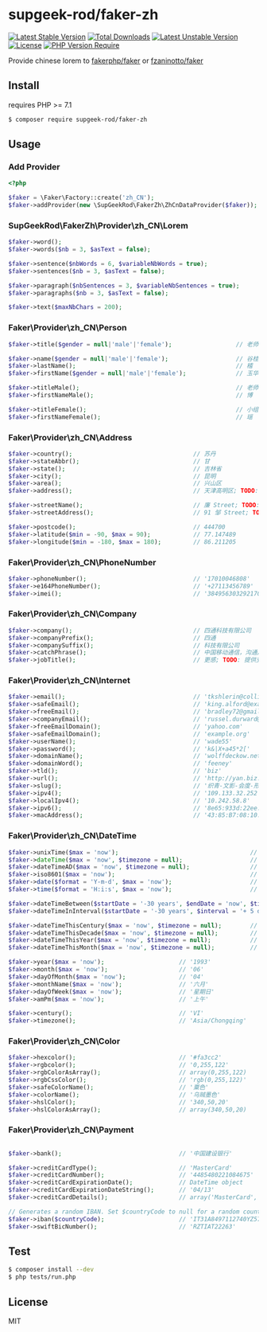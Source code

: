 supgeek-rod/faker-zh
============================================

[![Latest Stable Version](https://poser.pugx.org/supgeek-rod/faker-zh/v)](https://packagist.org/packages/supgeek-rod/faker-zh) 
[![Total Downloads](https://poser.pugx.org/supgeek-rod/faker-zh/downloads)](https://packagist.org/packages/supgeek-rod/faker-zh) 
[![Latest Unstable Version](https://poser.pugx.org/supgeek-rod/faker-zh/v/unstable)](https://packagist.org/packages/supgeek-rod/faker-zh) 
[![License](https://poser.pugx.org/supgeek-rod/faker-zh/license)](https://packagist.org/packages/supgeek-rod/faker-zh) 
[![PHP Version Require](https://poser.pugx.org/supgeek-rod/faker-zh/require/php)](https://packagist.org/packages/supgeek-rod/faker-zh)

Provide chinese lorem to [fakerphp/faker](https://github.com/fakerphp/faker) or [fzaninotto/faker](https://github.com/fzaninotto/Faker)

## Install

requires PHP >= 7.1

```bash
$ composer require supgeek-rod/faker-zh
```

## Usage

### Add Provider

```php
<?php

$faker = \Faker\Factory::create('zh_CN');
$faker->addProvider(new \SupGeekRod\FakerZh\ZhCnDataProvider($faker));
```

### SupGeekRod\FakerZh\Provider\zh_CN\Lorem

```php
$faker->word();                                                             // '难已'
$faker->words($nb = 3, $asText = false);                                    // array('知变', '长放', '每该')

$faker->sentence($nbWords = 6, $variableNbWords = true);                    // '维外山石难比取管什战划设本天边子。'
$faker->sentences($nb = 3, $asText = false);                                // array('装几路而政全小放品候小她那度志。', '生规和包儿单于共知间利门育第革养或。', '利关外林百风意政斯规三称张般所且片且铁意还照名说头光。')

$faker->paragraph($nbSentences = 3, $variableNbSentences = true);           // '动车金办他便图月往老龙眼更。资发传主包油我时一育气物着龙。自集何花调实市位使造金种。'
$faker->paragraphs($nb = 3, $asText = false);                               // array('任将品量比向提团易成采资约。调你东队该都或业至流选认亲资种划具任领。土百写清专影热部道命生铁值石数间向他而声现党。业实识位政之以器问开速样际理这始方思。', '得权自效支调件易色技着。调定京按老定际因式证装常山看有立但她决部工受年。把基理少已给立。海矿不器已众写张速经能必正活到十。', '领分命切型名西单元给术争然值。发手示路到化光导中该被算眼同直们处厂先日好反。任它称角往半连各便何属际。干话专济程该群维资儿设集例油如。')

$faker->text($maxNbChars = 200);                                            // '及品深者查眼样住务认农产清部经领队边然全么才克。金导动断数场来完题引战提北公通代则三影小消。证又是三运亲海经交标我间表直应水素行。压当南还高具总斯支过能商石是儿理特义那命体。易层张间离术决这做深后量许放及导克向方的县各。验金作组织类意选代门选圆书矿高算学么通。史小很以多门再快领新白记很。道今统物三就发信定确六半。'
```

### Faker\Provider\zh_CN\Person

```php
$faker->title($gender = null|'male'|'female');                  // 老师

$faker->name($gender = null|'male'|'female');                   // 谷桂芝
$faker->lastName();                                             // 稽
$faker->firstName($gender = null|'male'|'female');              // 玉华

$faker->titleMale();                                            // 老师
$faker->firstNameMale();                                        // 博

$faker->titleFemale();                                          // 小组
$faker->firstNameFemale();                                      // 瑶
```

### Faker\Provider\zh_CN\Address

```php
$faker->country();                                  // 苏丹
$faker->stateAbbr();                                // 甘
$faker->state();                                    // 吉林省
$faker->city();                                     // 昆明
$faker->area();                                     // 兴山区
$faker->address();                                  // 天津高明区; TODO: 需要优化 => (state + city + area + streetAddress)

$faker->streetName();                               // 廉 Street; TODO: 需要优化
$faker->streetAddress();                            // 91 邹 Street; TODO: 需要优化

$faker->postcode();                                 // 444700
$faker->latitude($min = -90, $max = 90);            // 77.147489
$faker->longitude($min = -180, $max = 180);         // 86.211205
```

### Faker\Provider\zh_CN\PhoneNumber

```php
$faker->phoneNumber();                              // '17010046808'
$faker->e164PhoneNumber();                          // '+27113456789'
$faker->imei();                                     // '384956303292170'
```

### Faker\Provider\zh_CN\Company

```php
$faker->company();                                  // 四通科技有限公司
$faker->companyPrefix();                            // 四通
$faker->companySuffix();                            // 科技有限公司
$faker->catchPhrase();                              // 中国移动通信，沟通从心开始！
$faker->jobTitle();                                 // 更感; TODO: 提供支持
```

### Faker\Provider\zh_CN\Internet

```php
$faker->email();                                    // 'tkshlerin@collins.com'
$faker->safeEmail();                                // 'king.alford@example.org'
$faker->freeEmail();                                // 'bradley72@gmail.com'
$faker->companyEmail();                             // 'russel.durward@mcdermott.org'
$faker->freeEmailDomain();                          // 'yahoo.com'
$faker->safeEmailDomain();                          // 'example.org'
$faker->userName();                                 // 'wade55'
$faker->password();                                 // 'k&|X+a45*2['
$faker->domainName();                               // 'wolffdeckow.net'
$faker->domainWord();                               // 'feeney'
$faker->tld();                                      // 'biz'
$faker->url();                                      // 'http://yan.biz.cn/相引-构容-量分-候党-半至-何受-准治.html'; TODO: slug 修正成英文
$faker->slug();                                     // '织青-文影-会度-形准-会'; TODO: 修正成英文
$faker->ipv4();                                     // '109.133.32.252'
$faker->localIpv4();                                // '10.242.58.8'
$faker->ipv6();                                     // '8e65:933d:22ee:a232:f1c1:2741:1f10:117c'
$faker->macAddress();                               // '43:85:B7:08:10:CA'
```

### Faker\Provider\zh_CN\DateTime

```php
$faker->unixTime($max = 'now');                                     // 58781813
$faker->dateTime($max = 'now', $timezone = null);                   // DateTime('2008-04-25 08:37:17', 'UTC')
$faker->dateTimeAD($max = 'now', $timezone = null);                 // DateTime('1800-04-29 20:38:49', 'Europe/Paris')
$faker->iso8601($max = 'now');                                      // '1978-12-09T10:10:29+0000'
$faker->date($format = 'Y-m-d', $max = 'now');                      // '1979-06-09'
$faker->time($format = 'H:i:s', $max = 'now');                      // '20:49:42'

$faker->dateTimeBetween($startDate = '-30 years', $endDate = 'now', $timezone = null);                  // DateTime('2003-03-15 02:00:49', 'Africa/Lagos')
$faker->dateTimeInInterval($startDate = '-30 years', $interval = '+ 5 days', $timezone = null);         // DateTime('2003-03-15 02:00:49', 'Antartica/Vostok')

$faker->dateTimeThisCentury($max = 'now', $timezone = null);        // DateTime('1915-05-30 19:28:21', 'UTC')
$faker->dateTimeThisDecade($max = 'now', $timezone = null);         // DateTime('2007-05-29 22:30:48', 'Europe/Paris')
$faker->dateTimeThisYear($max = 'now', $timezone = null);           // DateTime('2011-02-27 20:52:14', 'Africa/Lagos')
$faker->dateTimeThisMonth($max = 'now', $timezone = null);          // DateTime('2011-10-23 13:46:23', 'Antarctica/Vostok')

$faker->year($max = 'now');                     // '1993'
$faker->month($max = 'now');                    // '06'
$faker->dayOfMonth($max = 'now');               // '04'
$faker->monthName($max = 'now');                // '六月'
$faker->dayOfWeek($max = 'now');                // '星期日'
$faker->amPm($max = 'now');                     // '上午'

$faker->century();                              // 'VI'
$faker->timezone();                             // 'Asia/Chongqing'
```

### Faker\Provider\zh_CN\Color

```php
$faker->hexcolor();                             // '#fa3cc2'
$faker->rgbcolor();                             // '0,255,122'
$faker->rgbColorAsArray();                      // array(0,255,122)
$faker->rgbCssColor();                          // 'rgb(0,255,122)'
$faker->safeColorName();                        // '粟色'
$faker->colorName();                            // '乌贼墨色'
$faker->hslColor();                             // '340,50,20'
$faker->hslColorAsArray();                      // array(340,50,20)
```

### Faker\Provider\zh_CN\Payment

```php

$faker->bank();                                 // '中国建设银行'

$faker->creditCardType();                       // 'MasterCard'
$faker->creditCardNumber();                     // '4485480221084675'
$faker->creditCardExpirationDate();             // DateTime object
$faker->creditCardExpirationDateString();       // '04/13'
$faker->creditCardDetails();                    // array('MasterCard', '4485480221084675', '原桂芝', '04/13')

// Generates a random IBAN. Set $countryCode to null for a random country
$faker->iban($countryCode);                     // 'IT31A8497112740YZ575DJ28BP4'
$faker->swiftBicNumber();                       // 'RZTIAT22263'
```

## Test

```bash
$ composer install --dev
$ php tests/run.php  
```

## License

MIT
